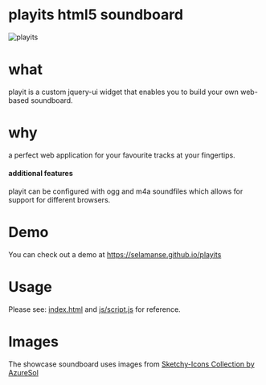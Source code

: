 # playits html5 soundboard

![playits](https://cloud.githubusercontent.com/assets/16484527/19606212/7f67714e-97de-11e6-9dec-3ea1c4ca4c72.PNG)

# what

playit is a custom jquery-ui widget that enables you to build your own web-based soundboard.

# why

a perfect web application for your favourite tracks at your fingertips.

#### additional features

playit can be configured with ogg and m4a soundfiles which allows for support for different browsers.

# Demo

You can check out a demo at https://selamanse.github.io/playits

# Usage

Please see: [index.html](index.html) and [js/script.js](js/script.js) for reference.

# Images

The showcase soundboard uses images from [Sketchy-Icons Collection by AzureSol](http://azuresol.deviantart.com/art/Sketchy-Icons-134668163)
